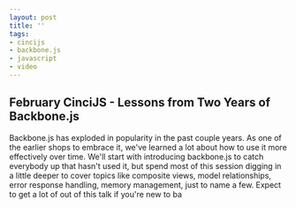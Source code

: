 ```yaml
---
layout: post
title: ''
tags:
- cincijs
- backbone.js
- javascript
- video
---
```

  

## February CinciJS - Lessons from Two Years of Backbone.js

Backbone.js has exploded in popularity in the past couple years. As one of the
earlier shops to embrace it, we've learned a lot about how to use it more
effectively over time. We'll start with introducing backbone.js to catch
everybody up that hasn't used it, but spend most of this session digging in a
little deeper to cover topics like composite views, model relationships, error
response handling, memory management, just to name a few. Expect to get a lot
of out of this talk if you're new to ba
